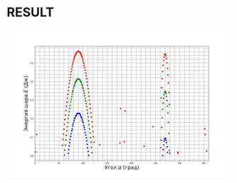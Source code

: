 # RESULT

![result](https://github.com/AlexDyakonov/itmo-physics-hw/blob/master/Modeling/Billiard/graph.jpg)
